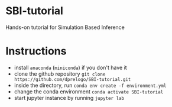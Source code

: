 # SBI-tutorial
Hands-on tutorial for Simulation Based Inference

# Instructions
- install `anaconda` (`miniconda`) if you don't have it
- clone the github repository `git clone https://github.com/dprelogo/SBI-tutorial.git`
- inside the directory, run `conda env create -f environment.yml`
- change the conda environment `conda activate SBI-tutorial`
- start jupyter instance by running `jupyter lab`

